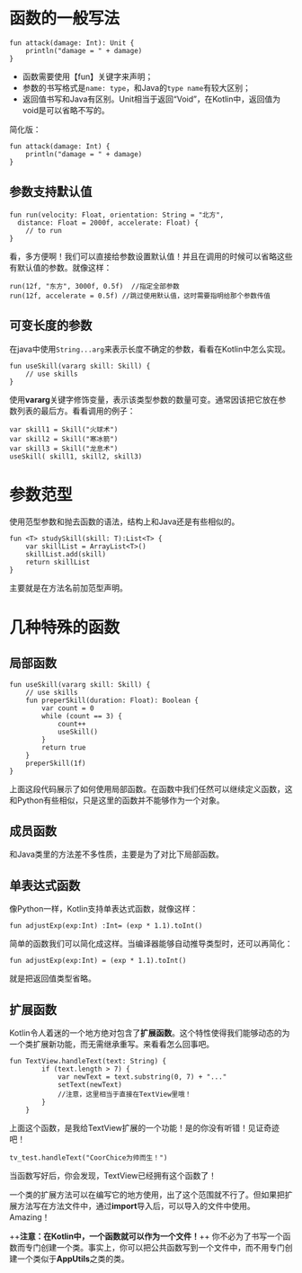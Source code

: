 # 函数的一般写法

```
fun attack(damage: Int): Unit {
    println("damage = " + damage)
}
```
- 函数需要使用【fun】关键字来声明；
- 参数的书写格式是`name: type`，和Java的`type name`有较大区别；
- 返回值书写和Java有区别。Unit相当于返回“Void”，在Kotlin中，返回值为void是可以省略不写的。  

简化版：  
```
fun attack(damage: Int) {
    println("damage = " + damage)
}
```

## 参数支持默认值

```
fun run(velocity: Float, orientation: String = "北方", 
  distance: Float = 2000f, accelerate: Float) {
    // to run
}
```
看，多方便啊！我们可以直接给参数设置默认值！并且在调用的时候可以省略这些有默认值的参数。就像这样：

```
run(12f, "东方", 3000f, 0.5f)  //指定全部参数
run(12f, accelerate = 0.5f) //跳过使用默认值，这时需要指明给那个参数传值
```

## 可变长度的参数
在java中使用`String...arg`来表示长度不确定的参数，看看在Kotlin中怎么实现。

```
fun useSkill(vararg skill: Skill) {
    // use skills
}
```
使用**vararg**关键字修饰变量，表示该类型参数的数量可变。通常因该把它放在参数列表的最后方。看看调用的例子：

```
var skill1 = Skill("火球术")
var skill2 = Skill("寒冰箭")
var skill3 = Skill("龙息术")
useSkill( skill1, skill2, skill3)
```
# 参数范型
使用范型参数和抛去函数的语法，结构上和Java还是有些相似的。

```
fun <T> studySkill(skill: T):List<T> {
    var skillList = ArrayList<T>()
    skillList.add(skill)
    return skillList
}
```
主要就是在方法名前加范型声明。

# 几种特殊的函数

## 局部函数

```
fun useSkill(vararg skill: Skill) {
    // use skills
    fun preperSkill(duration: Float): Boolean {
        var count = 0
        while (count == 3) {
            count++
            useSkill()
        }
        return true
    }
    preperSkill(1f)
}
```
上面这段代码展示了如何使用局部函数。在函数中我们任然可以继续定义函数，这和Python有些相似，只是这里的函数并不能够作为一个对象。

## 成员函数
和Java类里的方法差不多性质，主要是为了对比下局部函数。

## 单表达式函数
像Python一样，Kotlin支持单表达式函数，就像这样：

```
fun adjustExp(exp:Int) :Int= (exp * 1.1).toInt()
```
简单的函数我们可以简化成这样。当编译器能够自动推导类型时，还可以再简化：

```
fun adjustExp(exp:Int) = (exp * 1.1).toInt()
```
就是把返回值类型省略。

## 扩展函数
Kotlin令人着迷的一个地方绝对包含了**扩展函数**。这个特性使得我们能够动态的为一个类扩展新功能，而无需继承重写。来看看怎么回事吧。

```
fun TextView.handleText(text: String) {
        if (text.length > 7) {
            var newText = text.substring(0, 7) + "..."
            setText(newText)
            //注意，这里相当于直接在TextView里哦！
        }
    }
```
上面这个函数，是我给TextView扩展的一个功能！是的你没有听错！见证奇迹吧！

```
tv_test.handleText("CoorChice为帅而生！")
```
当函数写好后，你会发现，TextView已经拥有这个函数了！  

一个类的扩展方法可以在编写它的地方使用，出了这个范围就不行了。但如果把扩展方法写在方法文件中，通过**import**导入后，可以导入的文件中使用。Amazing！

++**注意：在Kotlin中，一个函数就可以作为一个文件！**++ 你不必为了书写一个函数而专门创建一个类。事实上，你可以把公共函数写到一个文件中，而不用专门创建一个类似于**AppUtils**之类的类。

